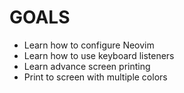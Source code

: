 
# GOALS

* Learn how to configure Neovim
* Learn how to use keyboard listeners
* Learn advance screen printing
* Print to screen with multiple colors


